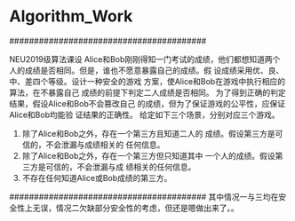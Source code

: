 # Algorithm_Work
########################################

NEU2019级算法课设
Alice和Bob刚刚得知⼀门考试的成绩，他们都想知道两个
⼈的成绩是否相同。但是，谁也不愿意暴露⾃⼰的成绩。假
设成绩采⽤优、良、中、差四个等级。设计⼀种安全的游戏
⽅案，使Alice和Bob在游戏中执⾏相应的算法，在不暴露⾃⼰
成绩的前提下判定⼆⼈成绩是否相同。
为了得到正确的判定结果，假设Alice和Bob不会篡改⾃⼰
的成绩，但为了保证游戏的公平性，应保证Alice和Bob均能验
证结果的正确性。
 给定如下三个场景，分别对应三个游戏。
1. 除了Alice和Bob之外，存在⼀个第三⽅且知道⼆⼈的
成绩。假设第三⽅是可信的，不会泄漏与成绩相关的
任何信息。
2. 除了Alice和Bob之外，存在⼀个第三⽅但只知道其中
⼀个⼈的成绩。假设第三⽅是可信的，不会泄漏与成
绩相关的任何信息。
3. 不存在任何知道Alice或Bob成绩的第三⽅。

########################################
其中情况一与三均在安全性上无误，情况二欠缺部分安全性的考虑，但还是嗯做出来了。。
